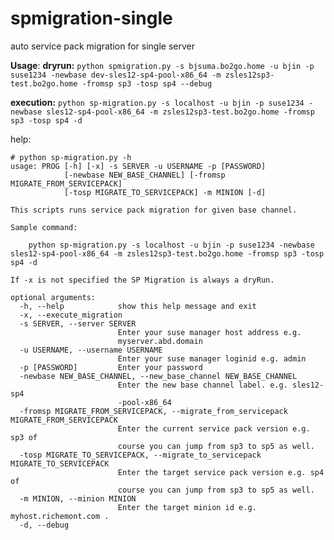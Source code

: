 # spmigration-single
auto service pack migration for single server

__Usage__:
__dryrun:__
```python spmigration.py -s bjsuma.bo2go.home -u bjin -p suse1234 -newbase dev-sles12-sp4-pool-x86_64 -m zsles12sp3-test.bo2go.home -fromsp sp3 -tosp sp4 --debug```

__execution:__
```python sp-migration.py -s localhost -u bjin -p suse1234 -newbase sles12-sp4-pool-x86_64 -m zsles12sp3-test.bo2go.home -fromsp sp3 -tosp sp4 -d```

help:
```
# python sp-migration.py -h
usage: PROG [-h] [-x] -s SERVER -u USERNAME -p [PASSWORD]
            [-newbase NEW_BASE_CHANNEL] [-fromsp MIGRATE_FROM_SERVICEPACK]
            [-tosp MIGRATE_TO_SERVICEPACK] -m MINION [-d]

This scripts runs service pack migration for given base channel. 

Sample command:

    python sp-migration.py -s localhost -u bjin -p suse1234 -newbase sles12-sp4-pool-x86_64 -m zsles12sp3-test.bo2go.home -fromsp sp3 -tosp sp4 -d

If -x is not specified the SP Migration is always a dryRun.

optional arguments:
  -h, --help            show this help message and exit
  -x, --execute_migration
  -s SERVER, --server SERVER
                        Enter your suse manager host address e.g.
                        myserver.abd.domain
  -u USERNAME, --username USERNAME
                        Enter your suse manager loginid e.g. admin
  -p [PASSWORD]         Enter your password
  -newbase NEW_BASE_CHANNEL, --new_base_channel NEW_BASE_CHANNEL
                        Enter the new base channel label. e.g. sles12-sp4
                        -pool-x86_64
  -fromsp MIGRATE_FROM_SERVICEPACK, --migrate_from_servicepack MIGRATE_FROM_SERVICEPACK
                        Enter the current service pack version e.g. sp3 of
                        course you can jump from sp3 to sp5 as well.
  -tosp MIGRATE_TO_SERVICEPACK, --migrate_to_servicepack MIGRATE_TO_SERVICEPACK
                        Enter the target service pack version e.g. sp4 of
                        course you can jump from sp3 to sp5 as well.
  -m MINION, --minion MINION
                        Enter the target minion id e.g. myhost.richemont.com .
  -d, --debug
  ```
  
